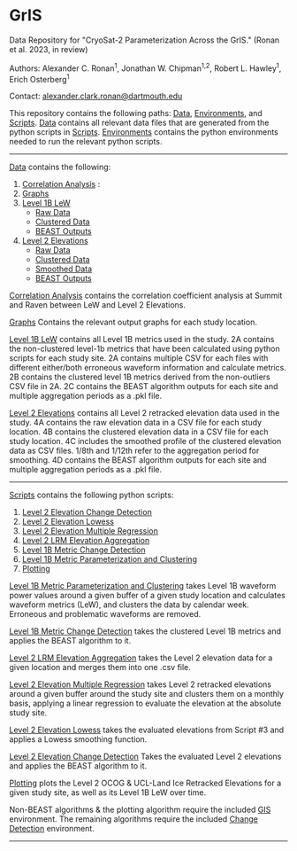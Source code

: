 # GrIS
Data Repository for "CryoSat-2 Parameterization Across the GrIS." (Ronan et al. 2023, in review)

Authors:
Alexander C. Ronan<sup>1</sup>, Jonathan W. Chipman<sup>1,2</sup>, Robert L. Hawley<sup>1</sup>, Erich Osterberg<sup>1</sup>




Contact: alexander.clark.ronan@dartmouth.edu


This repository contains the following paths: [Data](/Data/), [Environments](/Environments/), and [Scripts](/Scripts/).
[Data](/Data/) contains all relevant data files that are generated from the python scripts in [Scripts](/Scripts/). [Environments](/Environments/) contains the python environments needed to run the relevant python scripts. 

--------------------------------------------------------------------------------------------------
[Data](/Data/) contains the following:
  1. [Correlation Analysis](/Data/Correlation_Analysis/) : 
  2. [Graphs](/Data/Graphs/)
  3. [Level 1B LeW](/Data/Level_1B_LeW/)
     * [Raw Data](/Data/Level_1B_LeW/Level_1B_Raw_Data/)
     * [Clustered Data](/Data/Level_1B_LeW/Level_1B_Clustered_Data/)
     * [BEAST Outputs](/Data/Level_1B_LeW/Level_1B_BEAST_Outputs/)
  4. [Level 2 Elevations](/Data/Level_2_Elevations/)
     * [Raw Data](/Data/Level_2_Elevations/Level_2_Elevation_Raw_Data/)
     * [Clustered Data](/Data/Level_2_Elevations/Level_2_Elevation_Clustered_Data/)
     * [Smoothed Data](/Data/Level_2_Elevations/Level_2_Elevation_Lowess/)
     * [BEAST Outputs](/Data/Level_2_Elevations/Level_2_Elevation_BEAST_Outputs/)



[Correlation Analysis](/Data/Correlation_Analysis/) contains the correlation coefficient analysis at Summit and Raven between LeW and Level 2 Elevations.

[Graphs](/Data/Graphs/) Contains the relevant output graphs for each study location.

[Level 1B LeW](/Data/Level_1B_LeW/) contains all Level 1B metrics used in the study. 2A contains the non-clustered level-1b metrics that have been calculated using python scripts for each study site. 2A contains multiple CSV for each files with different either/both erroneous waveform information and calculate metrics. 2B contains the clustered level 1B metrics derived from the non-outliers CSV file in 2A. 2C contains the BEAST algorithm outputs for each site and multiple aggregation periods as a .pkl file.

[Level 2 Elevations](/Data/Level_2_Elevations/) contains all Level 2 retracked elevation data used in the study. 4A contains the raw elevation data in a CSV file for each study location. 4B contains the clustered elevation data in a CSV file for each study location. 4C includes the smoothed profile of the clustered elevation data as CSV files. 1/8th and 1/12th refer to the aggregation period for smoothing. 4D contains the BEAST algorithm outputs for each site and multiple aggregation periods as a .pkl file. 


--------------------------------------------------------------------------------------------------

[Scripts](/Scripts/) contains the following python scripts:
  1. [Level 2 Elevation Change Detection](/Scripts/elevation_change_detection.py)
  2. [Level 2 Elevation Lowess](/Scripts/elevation_lowess.py)
  3. [Level 2 Elevation Multiple Regression](/Scripts/elevation_multiple_regression.py)
  4. [Level 2 LRM Elevation Aggregation](/Scripts/level_2_lrm_elevation_aggregation.py)
  5. [Level 1B Metric Change Detection](/Scripts/metric_change_detection.py)
  6. [Level 1B Metric Parameterization and Clustering](/Scripts/parameterization_and_clustering_metrics.py)
  7. [Plotting](/Scripts/lew_elevation_plotting.py)


[Level 1B Metric Parameterization and Clustering](/Scripts/parameterization_and_clustering_metrics.py) takes Level 1B waveform power values around a given buffer of a given study location and calculates waveform metrics (LeW), and clusters the data by calendar week. Erroneous and problematic waveforms are removed. 

[Level 1B Metric Change Detection](/Scripts/metric_change_detection.py) takes the clustered Level 1B metrics and applies the BEAST algorithm to it.

[Level 2 LRM Elevation Aggregation](/Scripts/level_2_lrm_elevation_aggregation.py) takes the Level 2 elevation data for a given location and merges them into one .csv file.

[Level 2 Elevation Multiple Regression](/Scripts/elevation_multiple_regression.py) takes Level 2 retracked elevations around a given buffer around the study site and clusters them on a monthly basis, applying a linear regression to evaluate the elevation at the absolute study site.

[Level 2 Elevation Lowess](/Scripts/elevation_lowess.py)  takes the evaluated elevations from Script #3 and applies a Lowess smoothing function.

[Level 2 Elevation Change Detection](/Scripts/elevation_change_detection.py) Takes the evaluated Level 2 elevations and applies the BEAST algorithm to it.

[Plotting](/Scripts/lew_elevation_plotting.py)  plots the Level 2 OCOG & UCL-Land Ice Retracked Elevations for a given study site, as well as its Level 1B LeW over time. 

Non-BEAST algorithms & the plotting algorithm require the included [GIS](/Environments/GIS_environment.yaml) environment. The remaining algorithms require the included [Change Detection](change_detection_environment.yaml) environment.

--------------------------------------------------------------------------------------------------







